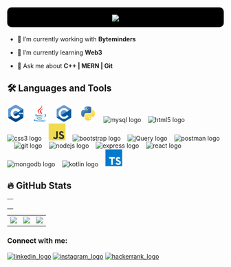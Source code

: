 <h1 align="center" style="background-color:#000;padding:6px;border-radius:10px;">
    <img src="https://readme-typing-svg.herokuapp.com/?font=Righteous&size=35&center=true&vCenter=true&width=1000&height=70&duration=2000&lines=Hi+There!+👋;+I'm+Amit+Singhal!;Full+Stack+Developer+@MAIT'26" />
</h1>

- 🔭 I’m currently working with **Byteminders**

- 🌱 I’m currently learning **Web3**

- 💬 Ask me about **C++ | MERN | Git**

## 🛠 Languages and Tools

<p align="left">
<img title="C++" src="https://raw.githubusercontent.com/devicons/devicon/master/icons/cplusplus/cplusplus-original.svg" height="40" alt="cplusplus logo" /><img width="12" />
<img title="Java" src="https://raw.githubusercontent.com/devicons/devicon/master/icons/java/java-original.svg" height="40" alt="java logo" /><img width="12" />
<img title="C" src="https://raw.githubusercontent.com/devicons/devicon/master/icons/c/c-original.svg" height="40" alt="c logo" /><img width="12" />
<img title="Python" src="https://raw.githubusercontent.com/devicons/devicon/master/icons/python/python-original.svg" height="40" alt="python" /><img width="12" />
<img title="My SQL" src="https://cdn.jsdelivr.net/gh/devicons/devicon/icons/mysql/mysql-original.svg" height="40" alt="mysql logo" /><img width="12" />
<img title="HTML" src="https://cdn.iconscout.com/icon/premium/png-256-thumb/html-2752158-2284975.png?f=webp" height="40" alt="html5 logo" /><img width="12" />
<img title="CSS" src="https://upload.wikimedia.org/wikipedia/commons/thumb/6/62/CSS3_logo.svg/2048px-CSS3_logo.svg.png" height="40" alt="css3 logo" /><img width="12" />
<img title="JavaScript" src="https://raw.githubusercontent.com/devicons/devicon/master/icons/javascript/javascript-original.svg" height="40" alt="javascript logo" /><img width="12" />
<img title="Bootstrap" src="https://cdn.jsdelivr.net/gh/devicons/devicon/icons/bootstrap/bootstrap-original.svg" height="40" alt="bootstrap logo" /><img width="12" />
<img title="jQuery" src="https://static-00.iconduck.com/assets.00/jquery-icon-icon-512x507-kvrw1iok.png" height="40" alt="jQuery logo" /><img width="12" />
<img title="Postman" src="https://cdn.iconscout.com/icon/free/png-256/free-postman-3521648-2945092.png?f=webp" height="40" alt="postman logo" /><img width="12" />
<img title="Git" src="https://www.vectorlogo.zone/logos/git-scm/git-scm-icon.svg" height="40" alt="git logo" /><img width="12" />
<img title="Node" src="https://cdn.jsdelivr.net/gh/devicons/devicon/icons/nodejs/nodejs-original.svg" height="40" alt="nodejs logo" /><img width="12" />
<img title="Express" src="https://cdn.jsdelivr.net/gh/devicons/devicon/icons/express/express-original.svg" height="40" alt="express logo" /><img width="12" />
<img title="React" src="https://cdn.jsdelivr.net/gh/devicons/devicon/icons/react/react-original.svg" height="40" alt="react logo" /><img width="12" />
<img title="MongoDB" src="https://cdn.iconscout.com/icon/free/png-256/free-mongodb-3521676-2945120.png?f=webp" height="40" alt="mongodb logo" /><img width="12" />
<img title="Kotlin" src="https://upload.wikimedia.org/wikipedia/commons/thumb/7/74/Kotlin_Icon.png/1200px-Kotlin_Icon.png" height="40" alt="kotlin logo" /><img width="12" />
<img title="TypeScript" src="https://raw.githubusercontent.com/devicons/devicon/master/icons/typescript/typescript-original.svg" height="40" alt="typescript logo" /><img width="12" />
</p>
  
## 🔥 GitHub Stats

<table align="center">
  <tr>
    <td>
        <img src="https://github-profile-trophy.vercel.app/?username=amit712singhal&theme=darkhub&no-frame=true&no-bg=true&margin-w=4&title=-Reviews,-Issues" width="200%" alt="" />
    </td>
  </tr>
</table>

<table align="center">
  <tr>
    <td>
      <img height=195px src="https://github-readme-stats.vercel.app/api?username=amit712singhal&theme=highcontrast&show_icons=true" />
    </td>
    <td>
        <img height=210px src="https://github-readme-streak-stats.herokuapp.com/?user=amit712singhal&theme=highcontrast&hide_border=false"/>
    </td>
    <td>
      <img height=195px src="https://github-readme-stats.vercel.app/api/top-langs?username=amit712singhal&show_icons=true&locale=en&layout=compact&theme=highcontrast" />
    </td>
  </tr>
</table>

<h3 align="left">Connect with me:</h3>
<p align="left">
  <a href="https://linkedin.com/in/singhal-amit" target="blank"><img align="center" src="https://raw.githubusercontent.com/rahuldkjain/github-profile-readme-generator/master/src/images/icons/Social/linked-in-alt.svg" alt="linkedin_logo" height="30" width="40" title="LinkedIn"/></a>  
  <a href="https://instagram.com/_singhal_amit" target="blank"><img align="center" src="https://raw.githubusercontent.com/rahuldkjain/github-profile-readme-generator/master/src/images/icons/Social/instagram.svg" alt="instagram_logo" height="30" width="40" title="Instagram"/></a>
  <a href="https://www.hackerrank.com/singhal_amit_" target="blank"><img align="center" src="https://raw.githubusercontent.com/rahuldkjain/github-profile-readme-generator/master/src/images/icons/Social/hackerrank.svg" alt="hackerrank_logo" height="30" width="40" title="Hacker-Rank"/></a>
</p>

<!--
<a href="" target="blank"><img title="LeetCode" align="center" src="https://raw.githubusercontent.com/rahuldkjain/github-profile-readme-generator/master/src/images/icons/Social/leet-code.svg" alt="" height="30" width="40" /></a>
<a href="" target="blank"><img title="Geeks-for-Geeks" align="center" src="https://raw.githubusercontent.com/rahuldkjain/github-profile-readme-generator/master/src/images/icons/Social/geeks-for-geeks.svg" alt="" height="30" width="40" /></a>
<a href="" target="blank"><img title="Stack-Overflow" align="center" src="https://raw.githubusercontent.com/rahuldkjain/github-profile-readme-generator/master/src/images/icons/Social/stack-overflow.svg" alt="" height="30" width="40" /></a>
<a href="" target="blank"><img title="Discord" align="center" src="https://raw.githubusercontent.com/rahuldkjain/github-profile-readme-generator/master/src/images/icons/Social/discord.svg" alt="" height="30" width="40" /></a> -->
